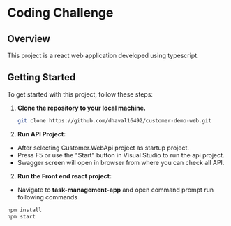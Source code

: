 # Coding Challenge

## Overview

This project is a react web application developed using typescript.

## Getting Started

To get started with this project, follow these steps:

1. **Clone the repository to your local machine.**

   ```bash
   git clone https://github.com/dhaval16492/customer-demo-web.git

2. **Run API Project:**

  - After selecting Customer.WebApi project as startup project. 
  - Press F5 or use the "Start" button in Visual Studio to run the api project.
  - Swagger screen will open in browser from where you can check all API.
 
2. **Run the Front end react project:**
  - Navigate to **task-management-app** and open command prompt run following commands
  ```bash
  npm install
  npm start
  ``` 

